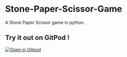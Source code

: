 # Stone-Paper-Scissor-Game
A Stone Paper Scissor game in python.

## Try it out on GitPod !
[![Open in Gitpod](https://gitpod.io/button/open-in-gitpod.svg)](https://gitpod.io/#https://github.com/divyakelaskar/Stone-Paper-Scissor-Game/blob/master/stone%20paper%20scissor%20game.py)
